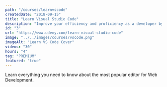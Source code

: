 ```yaml
---
path: "/courses/learnvscode"
createdDate: "2018-09-15"
title: "Learn Visual Studio Code"
description: "Improve your efficiency and proficiency as a developer by learning everything you need to know about the most popular editor in Web Development."
id: "3"
url: "https://www.udemy.com/learn-visual-studio-code"
image: "../../images/courses/vscode.png"
imageAlt: "Learn VS Code Cover"
videos: "30"
hours: "4"
tag: "PREMIUM"
featured: "true"
---
```


Learn everything you need to know about the most popular editor for Web Development.
